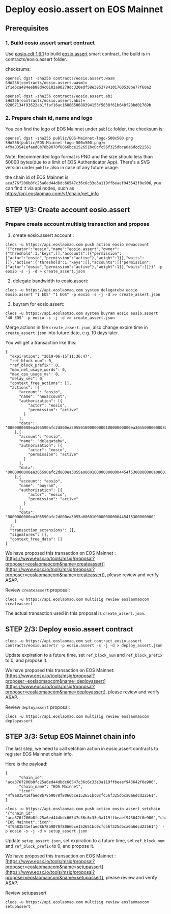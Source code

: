 
# Deploy eosio.assert on EOS Mainnet


## Prerequisites

### 1. Build eosio.assert smart contract

Use [eosio.cdt 1.6.1]([https://github.com/EOSIO/eosio.cdt/tree/v1.6.1](https://github.com/EOSIO/eosio.cdt/tree/v1.6.1)) to build [eosio.assert]([https://github.com/EOSIO/eosio.assert](https://github.com/EOSIO/eosio.assert)) smart contract, the build is in contracts/eosio.assert folder.

checksums:

```
openssl dgst -sha256 contracts/eosio.assert.wasm
SHA256(contracts/eosio.assert.wasm)= 2f1e6ca484eeb88d4c0102a90279dc320edf58e3853784101760530be77f60a2
```

```
openssl dgst -sha256 contracts/eosio.assert.abi
SHA256(contracts/eosio.assert.abi)= 92807134f93622ab1ffaf16ac1688658688394155f5838f61b648f28bd01769b
```

### 2. Prepare chain id, name and logo

You can find the logo of EOS Mainnet under `public` folder, the checksum is:

```
openssl dgst -sha256 public/EOS-Mainnet-logo-500x500.png
SHA256(public/EOS-Mainnet-logo-500x500.png)= 4f9a83541efaed8b78b9070f8066bce152651bc0cfc56f325dbca0a6dcd22561
```
Note: Recommended logo format is PNG and the size should less than 50000 bytes(due to a limit of EOS Authenticator App). There's a SVG version under `public` also in case of any future usage.

the chain id of EOS Mainnet is `aca376f206b8fc25a6ed44dbdc66547c36c6c33e3a119ffbeaef943642f0e906`, you can find it via api nodes, such as https://api.eoslaomao.com/v1/chain/get_info


## STEP 1/3: Create account eosio.assert

### Prepare create account multisig transaction and propose

1. create eosio.assert account :
```
cleos -u https://api.eoslaomao.com push action eosio newaccount '{"creator":"eosio","name":"eosio.assert","owner":{"threshold":1,"keys":[],"accounts":[{"permission":{"actor":"eosio","permission":"active"},"weight":1}],"waits":[]},"active":{"threshold":1,"keys":[],"accounts":[{"permission":{"actor":"eosio","permission":"active"},"weight":1}],"waits":[]}}' -p eosio -s -j -d > create_assert.json
```

2. delegate bandwidth to eosio.assert:
```
cleos -u https://api.eoslaomao.com system delegatebw eosio eosio.assert "1 EOS" "1 EOS" -p eosio -s -j -d >> create_assert.json
```

3. buyram for eosio.assert:
```
cleos -u https://api.eoslaomao.com system buyram eosio eosio.assert "40 EOS" -p eosio -s -j -d >> create_assert.json
```


Merge actions in file `create_assert.json`, also change expire time in `create_assert.json` into future date, e.g. 10 days later.

You will get a transaction like this:

```
{
  "expiration": "2019-06-15T11:36:47",
  "ref_block_num": 0,
  "ref_block_prefix": 0,
  "max_net_usage_words": 0,
  "max_cpu_usage_ms": 0,
  "delay_sec": 0,
  "context_free_actions": [],
  "actions": [{
      "account": "eosio",
      "name": "newaccount",
      "authorization": [{
          "actor": "eosio",
          "permission": "active"
        }
      ],
      "data": "0000000000ea305590afc2d800ea30550100000000010000000000ea30550000000080ab26a70100000100000000010000000000ea305500000000a8ed3232010000"
    },{
      "account": "eosio",
      "name": "delegatebw",
      "authorization": [{
          "actor": "eosio",
          "permission": "active"
        }
      ],
      "data": "0000000000ea305590afc2d800ea3055a08601000000000004454f5300000000a08601000000000004454f530000000000"
    },{
      "account": "eosio",
      "name": "buyram",
      "authorization": [{
          "actor": "eosio",
          "permission": "active"
        }
      ],
      "data": "0000000000ea305590afc2d800ea3055a08601000000000004454f5300000000"
    }
  ],
  "transaction_extensions": [],
  "signatures": [],
  "context_free_data": []
}
```

We have proposed this transaction on EOS Mainnet : [https://www.eosx.io/tools/msig/proposal?proposer=eoslaomaocom&name=createassert](https://www.eosx.io/tools/msig/proposal?proposer=eoslaomaocom&name=createassert), please review and verify ASAP. 

Review `createassert` proposal:

```
cleos -u https://api.eoslaomao.com multisig review eoslaomaocom createassert
```

The actual transaction used in this proposal is `create_assert.json`.


## STEP 2/3: Deploy eosio.assert contract

```
cleos -u https://api.eoslaomao.com set contract eosio.assert contracts/eosio.assert/ -p eosio.assert -s -j -d > deploy_assert.json
```

Update expiration to a future time, set `ref_block_num` and `ref_block_prefix` to 0, and propose it. 

We have proposed this transaction on EOS Mainnet: [https://www.eosx.io/tools/msig/proposal?proposer=eoslaomaocom&name=deployassert](https://www.eosx.io/tools/msig/proposal?proposer=eoslaomaocom&name=deployassert), please review and verify ASAP. 

Review `deployassert` proposal:

```
cleos -u https://api.eoslaomao.com multisig review eoslaomaocom deployassert
```



## STEP 3/3: Setup EOS Mainnet chain info

The last step, we need to call setchain action in eosio.assert contracts to register EOS Mainnet chain info.

Here is the payload:

```
{
      "chain_id": "aca376f206b8fc25a6ed44dbdc66547c36c6c33e3a119ffbeaef943642f0e906",
      "chain_name": "EOS Mainnet",
      "icon": "4f9a83541efaed8b78b9070f8066bce152651bc0cfc56f325dbca0a6dcd22561",
}
```

```
cleos -u https://api.eoslaomao.com push action eosio.assert setchain '{"chain_id": "aca376f206b8fc25a6ed44dbdc66547c36c6c33e3a119ffbeaef943642f0e906","chain_name": "EOS Mainnet","icon": "4f9a83541efaed8b78b9070f8066bce152651bc0cfc56f325dbca0a6dcd22561"}' -p eosio -s -j -d > setup_assert.json
```


Update `setup_assert.json`, set expiration to a future time, set `ref_block_num` and `ref_block_prefix` to 0, and propose it. 

We have proposed this transaction on EOS Mainnet : [https://www.eosx.io/tools/msig/proposal?proposer=eoslaomaocom&name=setupassert](https://www.eosx.io/tools/msig/proposal?proposer=eoslaomaocom&name=setupassert), please review and verify ASAP. 

Review setupassert

```
cleos -u https://api.eoslaomao.com multisig review eoslaomaocom setupassert
```
